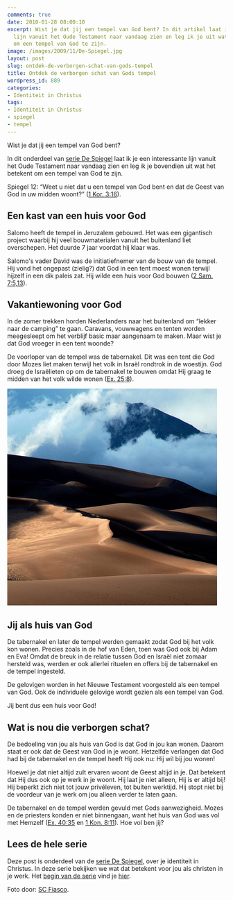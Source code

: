 ```yaml
---
comments: true
date: 2010-01-28 08:00:10
excerpt: Wist je dat jij een tempel van God bent? In dit artikel laat ik je een interessante
  lijn vanuit het Oude Testament naar vandaag zien en leg ik je uit wat het betekent
  om een tempel van God te zijn.
image: /images/2009/11/De-Spiegel.jpg
layout: post
slug: ontdek-de-verborgen-schat-van-gods-tempel
title: Ontdek de verborgen schat van Gods tempel
wordpress_id: 889
categories:
- Identiteit in Christus
tags:
- Identiteit in Christus
- spiegel
- tempel
---
```


Wist je dat jij een tempel van God bent?

In dit onderdeel van [serie De Spiegel](/2009/11/09/kijk-eens-wat-vaker-in-de-spiegel) laat ik je een interessante lijn vanuit het Oude Testament naar vandaag zien en leg ik je bovendien uit wat het betekent om een tempel van God te zijn.

Spiegel 12: “Weet u niet dat u een tempel van God bent en dat de Geest van God in uw midden woont?” ([1 Kor. 3:16](http://www.biblija.net/biblija.cgi?m=1+Kor+3%3A16&id42=0&id18=1&pos=0&l=nl&set=10)).





## Een kast van een huis voor God


Salomo heeft de tempel in Jeruzalem gebouwd. Het was een gigantisch project waarbij hij veel bouwmaterialen vanuit het buitenland liet overschepen. Het duurde 7 jaar voordat hij klaar was.

Salomo's vader David was de initiatiefnemer van de bouw van de tempel. Hij vond het ongepast (zielig?) dat God in een tent moest wonen terwijl hijzelf in een dik paleis zat. Hij wilde een huis voor God bouwen ([2 Sam. 7:5,13](http://www.biblija.net/biblija.cgi?m=2+Sam+7%3A5%2C13&id42=0&id18=1&pos=0&l=nl&set=10)).



## Vakantiewoning voor God


In de zomer trekken horden Nederlanders naar het buitenland om “lekker naar de camping” te gaan. Caravans, vouwwagens en tenten worden meegesleept om het verblijf basic maar aangenaam te maken. Maar wist je dat God vroeger in een tent woonde?

De voorloper van de tempel was de tabernakel. Dit was een tent die God door Mozes liet maken terwijl het volk in Israël rondtrok in de woestijn. God droeg de Israëlieten op om de tabernakel te bouwen omdat Hij graag te midden van het volk wilde wonen ([Ex. 25:8](http://www.biblija.net/biblija.cgi?m=Ex+25%3A8&id42=0&id18=1&pos=0&l=nl&set=10)).

![](/images/2010/01/Woestijn.jpg)



## Jij als huis van God


De tabernakel en later de tempel werden gemaakt zodat God bij het volk kon wonen. Precies zoals in de hof van Eden, toen was God ook bij Adam en Eva! Omdat de breuk in de relatie tussen God en Israël niet zomaar hersteld was, werden er ook allerlei rituelen en offers bij de tabernakel en de tempel ingesteld.

De gelovigen worden in het Nieuwe Testament voorgesteld als een tempel van God. Ook de individuele gelovige wordt gezien als een tempel van God. 

Jij bent dus een huis voor God!



## Wat is nou die verborgen schat?


De bedoeling van jou als huis van God is dat God in jou kan wonen. Daarom staat er ook dat de Geest van God in je woont. Hetzelfde verlangen dat God had bij de tabernakel en de tempel heeft Hij ook nu: Hij wil bij jou wonen!

Hoewel je dat niet altijd zult ervaren woont de Geest altijd in je. Dat betekent dat Hij dus ook op je werk in je woont. Hij laat je niet alleen, Hij is er altijd bij! Hij beperkt zich niet tot jouw privéleven, tot buiten werktijd. Hij stopt niet bij de voordeur van je werk om jou alleen verder te laten gaan.

De tabernakel en de tempel werden gevuld met Gods aanwezigheid. Mozes en de priesters konden er niet binnengaan, want het huis van God was vol met Hemzelf ([Ex. 40:35](http://www.biblija.net/biblija.cgi?m=Ex+40%3A35&id42=0&id18=1&pos=0&l=nl&set=10) en [1 Kon. 8:11](http://www.biblija.net/biblija.cgi?m=1+Kon+8%3A11&id42=0&id18=1&pos=0&l=nl&set=10)). Hoe vol ben jij?



## Lees de hele serie


Deze post is onderdeel van de [serie De Spiegel](/2009/11/09/kijk-eens-wat-vaker-in-de-spiegel), over je identiteit in Christus. In deze serie bekijken we wat dat betekent voor jou als christen in je werk. Het [begin van de serie](/2009/11/09/kijk-eens-wat-vaker-in-de-spiegel) vind je [hier](/2009/11/09/kijk-eens-wat-vaker-in-de-spiegel).



Foto door: [SC Fiasco](http://www.flickr.com/photos/scfiasco/2961712625/).
